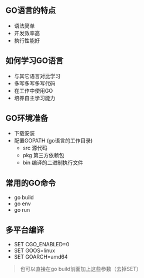 ## GO语言的特点

- 语法简单
- 开发效率高
- 执行性能好


## 如何学习GO语言

- 与其它语言对比学习
- 多写多写多写代码
- 在工作中使用GO
- 培养自主学习能力



## GO环境准备

- 下载安装
- 配置GOPATH (go语言的工作目录)
    - src 源代码
    - pkg 第三方依赖包
    - bin 编译的二进制执行文件


## 常用的GO命令

- go build
- go env
- go run


## 多平台编译
- SET CGO_ENABLED=0
- SET GOOS=linux
- SET GOARCH=amd64

> 也可以直接在go build前面加上这些参数（去掉SET）
